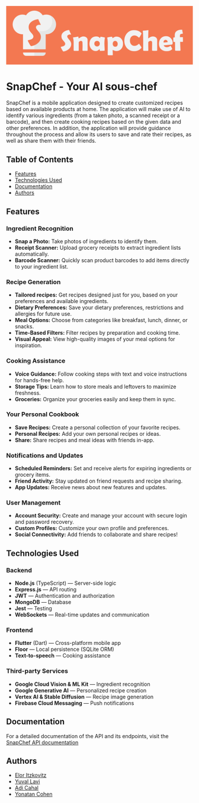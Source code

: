 ![SnapChef Banner](docs/images/banner.png)

# SnapChef - Your AI sous-chef

SnapChef is a mobile application designed to create customized recipes based on available products at home. The application will make use of AI to identify various ingredients (from a taken photo, a scanned receipt or a barcode), and then create cooking recipes based on the given data and other preferences. In addition, the application will provide guidance throughout the process and allow its users to save and rate their recipes, as well as share them with their friends.

## Table of Contents
- [Features](#-features)
- [Technologies Used](#️-technology-stack)
- [Documentation](#api-documentation)
- [Authors](#authors)

## Features

### **Ingredient Recognition**
- **Snap a Photo:** Take photos of ingredients to identify them.
- **Receipt Scanner:** Upload grocery receipts to extract ingredient lists automatically.
- **Barcode Scanner:** Quickly scan product barcodes to add items directly to your ingredient list.

### **Recipe Generation**
- **Tailored recipes:** Get recipes designed just for you, based on your preferences and available ingredients.
- **Dietary Preferences:** Save your dietary preferences, restrictions and allergies for future use.
- **Meal Options:** Choose from categories like breakfast, lunch, dinner, or snacks.
- **Time-Based Filters:** Filter recipes by preparation and cooking time.
- **Visual Appeal:** View high-quality images of your meal options for inspiration.

### **Cooking Assistance**
- **Voice Guidance:** Follow cooking steps with text and voice instructions for hands-free help.
- **Storage Tips:** Learn how to store meals and leftovers to maximize freshness.
- **Groceries:** Organize your groceries easily and keep them in sync.

### **Your Personal Cookbook**
- **Save Recipes:** Create a personal collection of your favorite recipes.
- **Personal Recipes:** Add your own personal recipes or ideas.
- **Share:** Share recipes and meal ideas with friends in-app.

### **Notifications and Updates**
- **Scheduled Reminders:** Set and receive alerts for expiring ingredients or grocery items.
- **Friend Activity:** Stay updated on friend requests and recipe sharing.
- **App Updates:** Receive news about new features and updates.

### **User Management**
  - **Account Security:** Create and manage your account with secure login and password recovery.
  - **Custom Profiles:** Customize your own profile and preferences.
  - **Social Connectivity:** Add friends to collaborate and share recipes!

## Technologies Used

### Backend
- **Node.js** (TypeScript) — Server-side logic
- **Express.js** — API routing
- **JWT** — Authentication and authorization
- **MongoDB** — Database
- **Jest** — Testing 
- **WebSockets** — Real-time updates and communication

### Frontend
- **Flutter** (Dart) — Cross-platform mobile app
- **Floor** — Local persistence (SQLite ORM)
- **Text-to-speech** — Cooking assistance

### Third-party Services
- **Google Cloud Vision & ML Kit** — Ingredient recognition
- **Google Generative AI** — Personalized recipe creation
- **Vertex AI & Stable Diffusion** — Recipe image generation
- **Firebase Cloud Messaging** — Push notifications

## Documentation
For a detailed documentation of the API and its endpoints, visit the [SnapChef API documentation](https://snapchef-app.vercel.app/api)

## Authors
- [Elor Itzkovitz](https://github.com/Elor-Itz)
- [Yuval Lavi](https://github.com/Yuvalya101)
- [Adi Cahal](https://github.com/Adica6)
- [Yonatan Cohen](https://github.com/yonatan62862)
